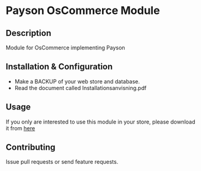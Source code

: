 # Payson OsCommerce Module

## Description

Module for OsCommerce implementing Payson

## Installation & Configuration

* Make a BACKUP of your web store and database. 
* Read the document called Installationsanvisning.pdf

## Usage

If you only are interested to use this module in your store, please download it from [here](https://www.payson.se/integration/moduler/oscommerce)

## Contributing

Issue pull requests or send feature requests.